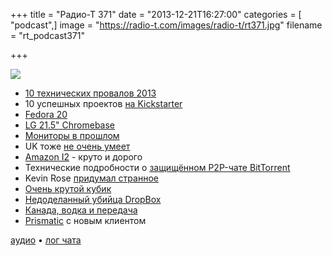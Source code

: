 +++
title = "Радио-Т 371"
date = "2013-12-21T16:27:00"
categories = [ "podcast",]
image = "https://radio-t.com/images/radio-t/rt371.jpg"
filename = "rt_podcast371"

+++

![](https://radio-t.com/images/radio-t/rt371.jpg)

* [10 технических провалов 2013](http://readwrite.com/2013/12/20/top-10-tech-failures-of-2013)
* 10 успешных проектов [на Kickstarter](http://www.makeuseof.com/tag/10-successful-kickstarter-projects-in-2013-for-our-everyday-lives/)
* [Fedora 20](http://www.opennet.ru/opennews/art.shtml?num=38677)
* [LG 21.5" Chromebase](http://www.engadget.com/2013/12/17/lg-chromebase-aio/)
* [Мониторы в прошлом](http://venturebeat.com/2013/12/17/monitors-are-so-2013-apple-scores-patent-for-a-desk-free-computer-with-smart-laser-projector/)
* UK тоже [не очень умеет](http://gigaom.com/2013/12/19/astonishingly-the-uks-grand-porn-filter-scheme-isnt-just-blocking-porn/)
* [Amazon I2](http://aws.typepad.com/aws/2013/12/amazon-ec2-new-i2-instance-type-available-now.html) - круто и дорого
* Технические подробности о [защищённом P2P-чате BitTorrent](http://habrahabr.ru/post/206770/)
* Kevin Rose [придумал странное](http://tech.co/kevin-rose-new-idea-revolutionize-blogging-2013-12)
* [Очень крутой кубик](http://www.theverge.com/2013/12/20/5229992/cubli-moving-robotic-cube-balances-on-sides-corners)
* [Недоделанный убийца DropBox](http://p.umputun.com/p/2013/12/19/ieshchie-odin-ubiitsa-dropbox/)
* [Канада, водка и передача](http://www.theverge.com/2013/12/20/5230402/york-university-vodka-fan-text-message)
* [Prismatic](http://venturebeat.com/2013/12/19/prismatic-pivots-so-you-can-share-your-interests-online-without-bothering-people/)  с новым клиентом

[аудио](http://cdn.radio-t.com/rt_podcast371.mp3) • [лог чата](http://chat.radio-t.com/logs/radio-t-371.html)
<audio src="http://cdn.radio-t.com/rt_podcast371.mp3" preload="none"></audio>